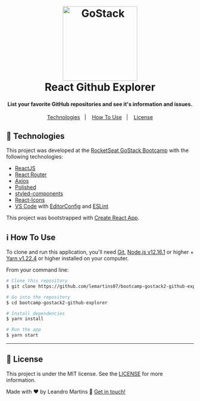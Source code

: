 <h1 align="center">
    <img alt="GoStack" src="https://rocketseat-cdn.s3-sa-east-1.amazonaws.com/bootcamp-header.png" width="200px" />
    <br>
    React Github Explorer
</h1>

<h4 align="center">
 List your favorite GitHub repositories and see it's information and issues.
</h4>


<p align="center">
  <a href="#rocket-technologies">Technologies</a>&nbsp;&nbsp;&nbsp;|&nbsp;&nbsp;&nbsp;
  <a href="#information_source-how-to-use">How To Use</a>&nbsp;&nbsp;&nbsp;|&nbsp;&nbsp;&nbsp;
  <a href="#memo-license">License</a>
</p>

## :rocket: Technologies

This project was developed at the [RocketSeat GoStack Bootcamp](https://rocketseat.com.br/bootcamp) with the following technologies:

-  [ReactJS](https://reactjs.org/)
-  [React Router](https://github.com/ReactTraining/react-router)
-  [Axios](https://github.com/axios/axios)
-  [Polished](https://polished.js.org/)
-  [styled-components](https://www.styled-components.com/)
-  [React-Icons](https://react-icons.netlify.com/)
-  [VS Code][vc] with [EditorConfig][vceditconfig] and [ESLint][vceslint]

This project was bootstrapped with [Create React App](https://github.com/facebook/create-react-app).

## :information_source: How To Use

To clone and run this application, you'll need [Git](https://git-scm.com), [Node.js v12.16.1](https://nodejs.org/en/) or higher + [Yarn v1.22.4](https://yarnpkg.com/) or higher installed on your computer. 

From your command line:

```bash
# Clone this repository
$ git clone https://github.com/lemartins07/bootcamp-gostack2-github-explorer/

# Go into the repository
$ cd bootcamp-gostack2-github-explorer

# Install dependencies
$ yarn install

# Run the app
$ yarn start
```
---

## :memo: License
This project is under the MIT license. See the [LICENSE](https://github.com/lukemorales/react-rocketshoes/blob/master/LICENSE) for more information.

Made with ♥ by Leandro Martins :wave: [Get in touch!](https://www.linkedin.com/in/lemartins07/)

[nodejs]: https://nodejs.org/
[yarn]: https://yarnpkg.com/
[vc]: https://code.visualstudio.com/
[vceditconfig]: https://marketplace.visualstudio.com/items?itemName=EditorConfig.EditorConfig
[vceslint]: https://marketplace.visualstudio.com/items?itemName=dbaeumer.vscode-eslint
